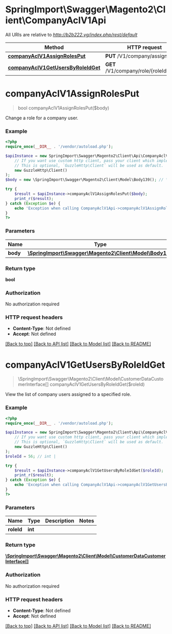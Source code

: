 # SpringImport\Swagger\Magento2\Client\CompanyAclV1Api

All URIs are relative to *http://b2b222.vg/index.php/rest/default*

Method | HTTP request | Description
------------- | ------------- | -------------
[**companyAclV1AssignRolesPut**](CompanyAclV1Api.md#companyAclV1AssignRolesPut) | **PUT** /V1/company/assignRoles | 
[**companyAclV1GetUsersByRoleIdGet**](CompanyAclV1Api.md#companyAclV1GetUsersByRoleIdGet) | **GET** /V1/company/role/{roleId}/users | 


# **companyAclV1AssignRolesPut**
> bool companyAclV1AssignRolesPut($body)



Change a role for a company user.

### Example
```php
<?php
require_once(__DIR__ . '/vendor/autoload.php');

$apiInstance = new SpringImport\Swagger\Magento2\Client\Api\CompanyAclV1Api(
    // If you want use custom http client, pass your client which implements `GuzzleHttp\ClientInterface`.
    // This is optional, `GuzzleHttp\Client` will be used as default.
    new GuzzleHttp\Client()
);
$body = new \SpringImport\Swagger\Magento2\Client\Model\Body139(); // \SpringImport\Swagger\Magento2\Client\Model\Body139 | 

try {
    $result = $apiInstance->companyAclV1AssignRolesPut($body);
    print_r($result);
} catch (Exception $e) {
    echo 'Exception when calling CompanyAclV1Api->companyAclV1AssignRolesPut: ', $e->getMessage(), PHP_EOL;
}
?>
```

### Parameters

Name | Type | Description  | Notes
------------- | ------------- | ------------- | -------------
 **body** | [**\SpringImport\Swagger\Magento2\Client\Model\Body139**](../Model/Body139.md)|  | [optional]

### Return type

**bool**

### Authorization

No authorization required

### HTTP request headers

 - **Content-Type**: Not defined
 - **Accept**: Not defined

[[Back to top]](#) [[Back to API list]](../../README.md#documentation-for-api-endpoints) [[Back to Model list]](../../README.md#documentation-for-models) [[Back to README]](../../README.md)

# **companyAclV1GetUsersByRoleIdGet**
> \SpringImport\Swagger\Magento2\Client\Model\CustomerDataCustomerInterface[] companyAclV1GetUsersByRoleIdGet($roleId)



View the list of company users assigned to a specified role.

### Example
```php
<?php
require_once(__DIR__ . '/vendor/autoload.php');

$apiInstance = new SpringImport\Swagger\Magento2\Client\Api\CompanyAclV1Api(
    // If you want use custom http client, pass your client which implements `GuzzleHttp\ClientInterface`.
    // This is optional, `GuzzleHttp\Client` will be used as default.
    new GuzzleHttp\Client()
);
$roleId = 56; // int | 

try {
    $result = $apiInstance->companyAclV1GetUsersByRoleIdGet($roleId);
    print_r($result);
} catch (Exception $e) {
    echo 'Exception when calling CompanyAclV1Api->companyAclV1GetUsersByRoleIdGet: ', $e->getMessage(), PHP_EOL;
}
?>
```

### Parameters

Name | Type | Description  | Notes
------------- | ------------- | ------------- | -------------
 **roleId** | **int**|  |

### Return type

[**\SpringImport\Swagger\Magento2\Client\Model\CustomerDataCustomerInterface[]**](../Model/CustomerDataCustomerInterface.md)

### Authorization

No authorization required

### HTTP request headers

 - **Content-Type**: Not defined
 - **Accept**: Not defined

[[Back to top]](#) [[Back to API list]](../../README.md#documentation-for-api-endpoints) [[Back to Model list]](../../README.md#documentation-for-models) [[Back to README]](../../README.md)

